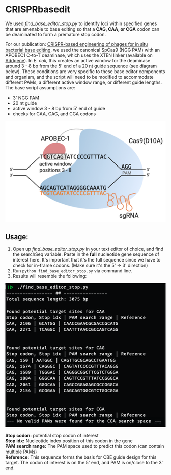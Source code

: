 # CRISPRbasedit
We used *find_base_editor_stop.py* to identify loci within specified genes that are amenable to base editing so that a **CAG, CAA, or CGA** codon can be deaminated to form a premature stop codon.

For our publication: [CRISPR-based engineering of phages for in situ bacterial base editing](https://www.pnas.org/doi/10.1073/pnas.2206744119), we used the canonical SpCas9 (NGG PAM) with an APOBEC1 C-to-T deaminase, which uses the XTEN linker (available on [Addgene](https://www.addgene.org/113349/)). In *E. coli*, this creates an active window for the deaminase around 3 - 8 bp from the 5' end of a 20 nt guide sequence (see diagram below). These conditions are very specific to these base editor components and organism, and the script will need to be modified to accommodate different PAMs, a different active window range, or different guide lengths. The base script assumptions are:
 - 3' NGG PAM
 - 20 nt guide
 - active window 3 - 8 bp from 5' end of guide
 - checks for CAA, CAG, and CGA codons

![CBE](assets/images/CBE.png)

 ## Usage:
 1. Open up *find_base_editor_stop.py* in your text editor of choice, and find the searchSeq variable. Paste in the **full** nucleotide gene sequence of interest here. It's important that it's the full sequence since we have to check for in-frame codons. (Make sure it's the 5' -> 3' direction)
 2. Run
 `python find_base_editor_stop.py` via command line.
 3. Results will resemble the following:

 ![terminal](assets/images/terminal2.png)

 **Stop codon:** potential stop codon of interest  
 **Stop idx:** Nucleotide index position of this codon in the gene  
 **PAM search range:** The PAM space used to predict this codon (can contain multiple PAMs)  
 **Reference:** This sequence forms the basis for CBE guide design for this target. The codon of interest is on the 5' end, and PAM is on/close to the 3' end.
